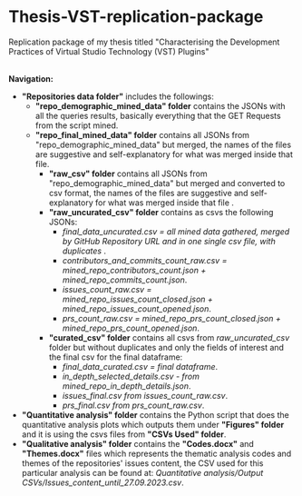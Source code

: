 # Thesis-VST-replication-package
Replication package of my thesis titled "Characterising the Development Practices of Virtual Studio Technology (VST) Plugins"<br><br>

**Navigation:**<br>
- **"Repositories data folder"** includes the followings:
  - **"repo_demographic_mined_data" folder** contains the JSONs with all the queries results, basically everything that the GET Requests from the script mined.
  - **"repo_final_mined_data" folder** contains all JSONs from "repo_demographic_mined_data" but merged, the names of the files are suggestive and self-explanatory for what was merged inside that file.
    - **"raw_csv" folder** contains all JSONs from "repo_demographic_mined_data" but merged and converted to csv format, the names of the files are suggestive and self-explanatory for what was merged inside that file .
    - **"raw_uncurated_csv" folder** contains as csvs the following JSONs:
        - *final_data_uncurated.csv = all mined data gathered, merged by GitHub Repository URL and in one single csv file, with duplicates* . 
        - *contributors_and_commits_count_raw.csv =  mined_repo_contributors_count.json + mined_repo_commits_count.json*.
        - *issues_count_raw.csv = mined_repo_issues_count_closed.json + mined_repo_issues_count_opened.json*.
        - *prs_count_raw.csv = mined_repo_prs_count_closed.json + mined_repo_prs_count_opened.json*.
    - **"curated_csv" folder** contains all csvs from *raw_uncurated_csv* folder but without duplicates and only the fields of interest and the final csv for the final dataframe:
      - *final_data_curated.csv = final dataframe*.
      - *in_depth_selected_details.csv - from mined_repo_in_depth_details.json*.
      - *issues_final.csv from issues_count_raw.csv*.
      - *prs_final.csv from prs_count_raw.csv*.
- **"Quantitative analysis" folder** contains the Python script that does the quantitative analysis plots which outputs them under **"Figures" folder** and it is using the csvs files from **"CSVs Used" folder**.
- **"Qualitative analysis" folder** contains the **"Codes.docx"** and **"Themes.docx"** files which represents the thematic analysis codes and themes of the repositories' issues content, the CSV used for this particular analysis can be found at:  *Quantitative analysis/Output CSVs/Issues_content_until_27.09.2023.csv*.
<br><br>
